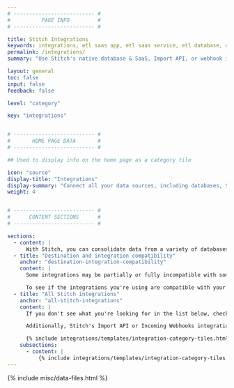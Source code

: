 ```yaml
---
# -------------------------- #
#          PAGE INFO         #
# -------------------------- #

title: Stitch Integrations
keywords: integrations, etl saas app, etl saas service, etl database, database etl, integration, data source
permalink: /integrations/
summary: "Use Stitch's native database & SaaS, Import API, or webhook integrations to connect and replicate your data."

layout: general
toc: false
input: false
feedback: false

level: "category"

key: "integrations"


# -------------------------- #
#       HOME PAGE DATA       #
# -------------------------- #

## Used to display info on the home page as a category tile

icon: "source"
display-title: "Integrations"
display-summary: "Connect all your data sources, including databases, SaaS applications, and more."
weight: 4


# -------------------------- #
#      CONTENT SECTIONS      #
# -------------------------- #

sections:
  - content: |
      With Stitch, you can consolidate data from a variety of databases, SaaS apps, and services into [a single destination]({{ site.baseurl }}/destinations).
  - title: "Destination and integration compatibility"
    anchor: "destination-integration-compatibility"
    content: |
      Some integrations may be partially or fully incompatible with some of the destinations offered by Stitch. For example: some destinations don’t support storing multiple data types in the same column. If a SaaS integration sends over a column with mixed data types, [some destinations may reject the data]({{ link.destinations.storage.rejected-records | prepend: site.baseurl }}).

      To see if the integrations you're using are compatible with your destination, check out the [Destination and Integration Compatibility Guide]({{ link.destinations.overviews.compatibility | prepend: site.baseurl }}).
  - title: "All Stitch integrations"
    anchor: "all-stitch-integrations"
    content: |
      If you don't see what you're looking for in the list below, check out the Singer project. A simple, composable, open-source ETL standard, Singer allows you to extract data from any source. Check out the [Roadmap]({{ site.singer-roadmap }}){:target} or [GitHub repo]({{ site.singer-github }}){:target="new"} to see what's currently being worked on.

      Additionally, Stitch's Import API or Incoming Webhooks integrations can be used to extract data from sources that don't currently have a native integration.

      {% include integrations/templates/integration-category-tiles.html type="where-is-integration" which-integrations="all" %}
    subsections:
      - content: |
          {% include integrations/templates/integration-category-tiles.html type="all-integrations" %}
---
```

{% include misc/data-files.html %}